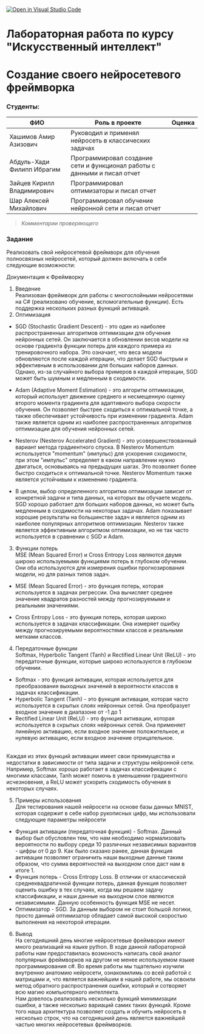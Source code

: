[![Open in Visual Studio Code](https://classroom.github.com/assets/open-in-vscode-718a45dd9cf7e7f842a935f5ebbe5719a5e09af4491e668f4dbf3b35d5cca122.svg)](https://classroom.github.com/online_ide?assignment_repo_id=10881163&assignment_repo_type=AssignmentRepo)
# Лабораторная работа по курсу "Искусственный интеллект"
# Создание своего нейросетевого фреймворка

### Студенты: 

| ФИО       | Роль в проекте                     | Оценка       |
|-----------|------------------------------------|--------------|
| Хашимов Амир Азизович | Руководил и применял нейросеть в классических задачах |          |
| Абдуль-Хади Филипп Ибрагим | Программировал создание сети и функционал работы с данными и писал отчет |       |
| Зайцев Кирилл Владимирович | Программировал оптимизаторы и писал отчет |      |
|  Шар Алексей Михайлович  | Программировал обучение нейронной сети и писал отчет |          |

> *Комментарии проверяющего*

### Задание

Реализовать свой нейросетевой фреймворк для обучения полносвязных нейросетей, который должен включать в себя следующие возможности:

Документация к Фреймворку
1. Введение
<br> Реализован фреймворк для работы с многослойными нейросетями на C# (реализовано обучение, вспомогательные функции). Есть поддержка нескольких разных функций активаций.
2. Оптимизация
  - SGD (Stochastic Gradient Descent) - это один из наиболее распространенных алгоритмов оптимизации для обучения нейронных сетей. Он заключается в обновлении весов модели на основе градиента функции потерь для каждого примера из тренировочного набора. Это означает, что веса модели обновляются после каждой итерации, что делает SGD быстрым и эффективным в использовании для больших наборов данных. Однако, из-за случайного выбора примеров в каждой итерации, SGD может быть шумным и медленным в сходимости.

  - Adam (Adaptive Moment Estimation) - это алгоритм оптимизации, который использует движение среднего и несмещенную оценку второго момента градиента для адаптивного выбора скорости обучения. Он позволяет быстрее сходиться к оптимальной точке, а также обеспечивает устойчивость при изменении градиента. Adam также является одним из наиболее распространенных алгоритмов оптимизации для обучения нейронных сетей.

  - Nesterov (Nesterov Accelerated Gradient) - это усовершенствованный вариант метода градиентного спуска. В Nesterov Momentum используется "momentum" (импульс) для ускорения сходимости, при этом "импульс" определяет в каком направлении нужно двигаться, основываясь на предыдущих шагах. Это позволяет более быстро сходиться к оптимальной точке. Nesterov Momentum также является устойчивым к изменению градиента.

  - В целом, выбор определенного алгоритма оптимизации зависит от конкретной задачи и типа данных, на которых вы обучаете модель. SGD хорошо работает для больших наборов данных, но может быть медленным в сходимости на некоторых задачах. Adam показывает хорошие результаты на большинстве задач и является одним из наиболее популярных алгоритмов оптимизации. Nesterov также является эффективным алгоритмом оптимизации, но не так часто используется в сравнении с SGD и Adam.

3. Функции потерь
<br> MSE (Mean Squared Error) и Cross Entropy Loss являются двумя широко используемыми функциями потерь в глубоком обучении. Они оба используются для измерения ошибки прогнозирования модели, но для разных типов задач.

- MSE (Mean Squared Error) - это функция потерь, которая используется в задачах регрессии. Она вычисляет среднее значение квадратов разностей между прогнозируемыми и реальными значениями. 

- Cross Entropy Loss - это функция потерь, которая широко используется в задачах классификации. Она измеряет ошибку между прогнозируемыми вероятностями классов и реальными метками классов.

4. Передаточные функции
<br> Softmax, Hyperbolic Tangent (Tanh) и Rectified Linear Unit (ReLU) - это передаточные функции, которые широко используются в глубоком обучении.

- Softmax - это функция активации, которая используется для преобразования выходных значений в вероятности классов в задачах классификации. 
- Hyperbolic Tangent (Tanh) - это функция активации, которая часто используется в скрытых слоях нейронных сетей. Она преобразует входное значение в диапазоне от -1 до 1
- Rectified Linear Unit (ReLU) - это функция активации, которая используется в скрытых слоях нейронных сетей. Она применяет линейную активацию, если входное значение положительное, и нулевую активацию, если входное значение отрицательное.

<br> Каждая из этих функций активации имеет свои преимущества и недостатки в зависимости от типа задачи и структуры нейронной сети. Например, Softmax хорошо работает в задачах классификации с многими классами, Tanh может помочь в уменьшении градиентного исчезновения, а ReLU может ускорить сходимость обучения в некоторых случаях.

5. Примеры использования 
<br> Для тестирования нашей нейросети на основе базы данных MNIST, которая содержит в себе набор рукописных цифр, мы использовали следующие параметры нейросети

- Функция активации (передаточная функция) - Softmax. Данный выбор был обусловлен тем, что нам необходимо нормализовать вероятности по выбору среди 10 различных независимых вариантов - цифры от 0 до 9. Как было сказано ранее, данная функция активации позволяет ограничить наши выходные данные таким образом, что сумма вероятностей на выходном слое даст нам в итоге 1. 
- Функция потерь - Cross Entropy Loss. В отличии от классической среднеквадратичной функции потерь, данная функция позволяет оценить ошибку в тех случаях, когда мы решаем задачу классификации, и наши данные на выходном слое являются независимыми. Данную особенность функция MSE не несет.
- Оптимизатор - SGD. За данным выбором не стоит большой логики, просто данный оптимизатор обладает самой высокой скоростью выполнения на некоторой итерации.  
 
6. Вывод
<br> На сегодняшний день многие нейросетевые фреймворки имеют много реализаций на языке python. В ходе данной лабораторной работы нам предоставилась возмоность написать свой аналог популярных фреймворков на другом не менее используемом языке программирования c#. Во время работы мы тщательно изучили внутренню анатомию нейросети, ознакомилимь со всей работой с матрицами и, что является важнейшим в нашей работе, мы освоили метод обратного распространения ошибки, который и сотворяет всю магию компьютерного интеллекта. 
<br> Нам довелось реализовать несколько функций минимизации ошибки, а также несколько вариаций самих таких функций. Кроме того наша архитектура позволяет создать и обучить нейросеть в несколько строк, что на сегодняшний день является важнейшей частью многих нейросетевых фреймворков.


